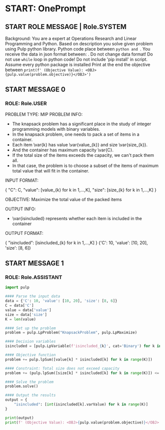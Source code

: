 # START: OnePrompt 
## START ROLE MESSAGE | Role.SYSTEM 
Background: You are a expert at Operations Research and Linear Programming and Python. Based on description you solve given problem using Pulp python library. Python code place between ```python and ```. You receive the data in json format between: <DATA></DATA>. Do not change data format! Do not use `while` loop in python code! Do not include 'pip install' in script. Assume every python package is installed Print at the end the objective between <OBJ></OBJ> `print(f' (Objective Value): <OBJ>{pulp.value(problem.objective)}</OBJ>')`  
## START MESSAGE 0 
### ROLE: Role.USER
<DESCRIPTION>
PROBLEM TYPE: MIP
PROBLEM INFO:

- The knapsack problem has a significant place in the study of integer programming models with binary variables. 
- In the knapsack problem, one needs to pack a set of items in a container.
- Each item \var{k} has value \var{value_{k}} and size \var{size_{k}}.
- And the container has maximum capacity \var{C}. 
- If the total size of the items exceeds the capacity, we can't pack them all. 
- In that case, the problem is to choose a subset of the items of maximum total value that will fit in the container. 

INPUT FORMAT:

{
	"C": C,
	"value": [value_{k} for k in 1,...,K],
	"size": [size_{k} for k in 1,...,K]
}


OBJECTIVE: Maximize the total value of the packed items

OUTPUT INFO:

- \var{isincluded} represents whether each item is included in the container

OUTPUT FORMAT:

{
	"isincluded": [isincluded_{k} for k in 1,...,K]
}
</DESCRIPTION>
<DATA>
{'C': 10, 'value': [10, 20], 'size': [8, 6]}</DATA>


## START MESSAGE 1 
### ROLE: Role.ASSISTANT
```python
import pulp

#### Parse the input data
data = {'C': 10, 'value': [10, 20], 'size': [8, 6]}
C = data['C']
value = data['value']
size = data['size']
K = len(value)

#### Set up the problem
problem = pulp.LpProblem("KnapsackProblem", pulp.LpMaximize)

#### Decision variables
isincluded = [pulp.LpVariable(f'isincluded_{k}', cat='Binary') for k in range(K)]

#### Objective function
problem += pulp.lpSum([value[k] * isincluded[k] for k in range(K)])

#### Constraint: Total size does not exceed capacity
problem += (pulp.lpSum([size[k] * isincluded[k] for k in range(K)]) <= C)

#### Solve the problem
problem.solve()

#### Output the results
output = {
    "isincluded": [int(isincluded[k].varValue) for k in range(K)]
}

print(output)
print(f' (Objective Value): <OBJ>{pulp.value(problem.objective)}</OBJ>')
```


